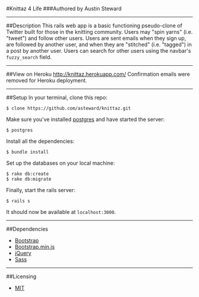 #Knittaz 4 Life
###Authored by Austin Steward
***
##Description
This rails web app is a basic functioning pseudo-clone of Twitter built for those in the knitting community. Users may "spin yarns" (i.e. "tweet") and follow other users. Users are sent emails when they sign up, are followed by another user, and when they are "stitched" (i.e. "tagged") in a post by another user.
Users can search for other users using the navbar's `fuzzy_search` field.
***
##View on Heroku
http://knittaz.herokuapp.com/
Confirmation emails were removed for Heroku deployment.
***
##Setup
In your terminal, clone this repo:

```console
$ clone https://github.com/asteward/knittaz.git
```

Make sure you've installed [postgres](http://www.postgresql.org/download/) and have started the server:

```console
$ postgres
```

Install all the dependencies:

```console
$ bundle install
```

Set up the databases on your local machine:

```console
$ rake db:create
$ rake db:migrate
```

Finally, start the rails server:

```console
$ rails s
```
It should now be available at `localhost:3000`.

***
##Dependencies
- [Bootstrap](http://getbootstrap.com/)
- [Bootstrap.min.js](http://getbootstrap.com/javascript/)
- [jQuery](http://jquery.com/)
- [Sass](http://sass-lang.com/)

***
##Licensing
- [MIT](http://opensource.org/licenses/MIT)
